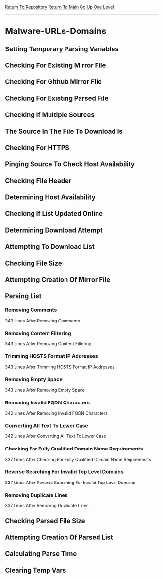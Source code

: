 [Return To Repository](https://github.com/deathbybandaid/piholeparser/)
[Return To Main](https://github.com/deathbybandaid/piholeparser/blob/dev-nomerge/RecentRunLogs/Mainlog.md)
[Go Up One Level](https://github.com/deathbybandaid/piholeparser/blob/dev-nomerge/RecentRunLogs/TopLevelScripts/30-Processing-Blacklists.md)
____________________________________
# Malware-URLs-Domains
## Setting Temporary Parsing Variables
## Checking For Existing Mirror File
## Checking For Github Mirror File
## Checking For Existing Parsed File
## Checking If Multiple Sources
## The Source In The File To Download Is
## Checking For HTTPS
## Pinging Source To Check Host Availability
## Checking File Header
## Determining Host Availability
## Checking If List Updated Online
## Determining Download Attempt
## Attempting To Download List
## Checking File Size
## Attempting Creation Of Mirror File
## Parsing List
### Removing Comments
343 Lines After Removing Comments
### Removing Content Filtering
343 Lines After Removing Content Filtering
### Trimming HOSTS Format IP Addresses
343 Lines After Trimming HOSTS Format IP Addresses
### Removing Empty Space
343 Lines After Removing Empty Space
### Removing Invalid FQDN Characters
342 Lines After Removing Invalid FQDN Characters
### Converting All Text To Lower Case
342 Lines After Converting All Text To Lower Case
### Checking For Fully Qualified Domain Name Requirements
337 Lines After Checking For Fully Qualified Domain Name Requirements
### Reverse Searching For Invalid Top Level Domains
337 Lines After Reverse Searching For Invalid Top Level Domains
### Removing Duplicate Lines
337 Lines After Removing Duplicate Lines
## Checking Parsed File Size
## Attempting Creation Of Parsed List
## Calculating Parse Time
## Clearing Temp Vars
